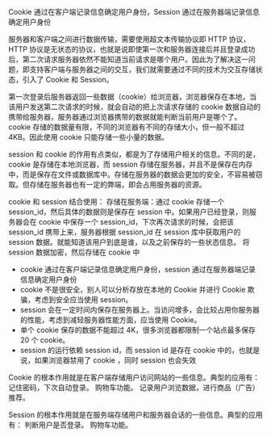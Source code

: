 Cookie 通过在客户端记录信息确定用户身份，Session 通过在服务器端记录信息确定用户身份

服务器和客户端之间进行数据传输，需要使用超文本传输协议即 HTTP 协议，HTTP 协议是无状态的协议，也就是说即使第一次和服务器连接后并且登录成功后，第二次请求服务器依然不能知道当前请求是哪个用户。因此为了解决这一问题，即支持客户端与服务器之间的交互，我们就需要通过不同的技术为交互存储状态，引入了 Cookie 和 Session。

第一次登录后服务器返回一些数据（cookie）给浏览器，浏览器保存在本地，当该用户发送第二次请求的时候，就会自动的把上次请求存储的 cookie 数据自动的携带给服务器，服务器通过浏览器携带的数据就能判断当前用户是哪个了。cookie 存储的数据量有限，不同的浏览器有不同的存储大小，但一般不超过 4KB。因此使用 cookie 只能存储一些小量的数据。

session 和 cookie 的作用有点类似，都是为了存储用户相关的信息。不同的是，cookie 是存储在本地浏览器，而 session 存储在服务器，并且不是保存在内存中，而是保存在文件或数据库中。存储在服务器的数据会更加的安全，不容易被窃取。但存储在服务器也有一定的弊端，即会占用服务器的资源。

cookie 和 session 结合使用：
存储在服务端：通过 cookie 存储一个 session_id，然后具体的数据则是保存在 session 中。如果用户已经登录，则服务器会在 cookie 中保存一个 session_id，下次再次请求的时候，会把该 session_id 携带上来，服务器根据 session_id 在 session 库中获取用户的 session 数据。就能知道该用户到底是谁，以及之前保存的一些状态信息。
将 session 数据加密，然后存储在 cookie 中

- cookie 通过在客户端记录信息确定用户身份，session 通过在服务器端记录信息确定用户身份
- cookie 不是很安全，别人可以分析存放在本地的 Cookie 并进行 Cookie 欺骗，考虑到安全应当使用 session。
- session 会在一定时间内保存在服务器上。当访问增多，会比较占用你服务器的性能，考虑到减轻服务器性能方面，应当使用 Cookie。
- 单个 cookie 保存的数据不能超过 4K，很多浏览器都限制一个站点最多保存 20 个 cookie。
- session 的运行依赖 session id，而 session id 是存在 cookie 中的，也就是说，如果浏览器禁用了 cookie ，同时 session 也会失效

Cookie 的根本作用就是在客户端存储用户访问网站的一些信息。典型的应用有：
记住密码，下次自动登录。
购物车功能。
记录用户浏览数据，进行商品（广告）推荐。

Session 的根本作用就是在服务端存储用户和服务器会话的一些信息。典型的应用有：
判断用户是否登录。
购物车功能。
